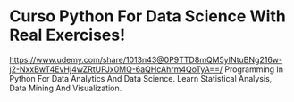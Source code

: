 # Curso Python For Data Science With Real Exercises!
https://www.udemy.com/share/1013n43@0P9TTD8mQM5yINtuBNg216w-j2-NxxBwT4EvHj4wZRtUPJx0MQ-6aQHcAhrm4QoTyA==/
Programming In Python For Data Analytics And Data Science. Learn Statistical Analysis, Data Mining And Visualization.
